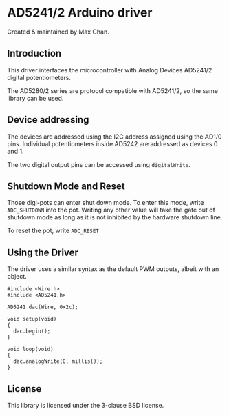 # AD5241/2 Arduino driver

Created & maintained by Max Chan.

## Introduction

This driver interfaces the microcontroller with Analog Devices AD5241/2 digital
potentiometers.

The AD5280/2 series are protocol compatible with AD5241/2, so the same library
can be used.

## Device addressing

The devices are addressed using the I2C address assigned using the AD1/0 pins.
Individual potentiometers inside AD5242 are addressed as devices 0 and 1.

The two digital output pins can be accessed using `digitalWrite`.

## Shutdown Mode and Reset

Those digi-pots can enter shut down mode. To enter this mode, write
`ADC_SHUTDOWN` into the pot. Writing any other value will take the gate out of
shutdown mode as long as it is not inhibited by the hardware shutdown line.

To reset the pot, write `ADC_RESET`

## Using the Driver

The driver uses a similar syntax as the default PWM outputs, albeit with an
object.

```Arduino
#include <Wire.h>
#include <AD5241.h>

AD5241 dac(Wire, 0x2c);

void setup(void)
{
  dac.begin();
}

void loop(void)
{
  dac.analogWrite(0, millis());
}
```

## License

This library is licensed under the 3-clause BSD license.
